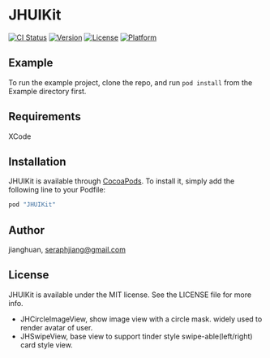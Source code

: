 # JHUIKit

[![CI Status](http://img.shields.io/travis/jianghuan/JHUIKit.svg?style=flat)](https://travis-ci.org/jianghuan/JHUIKit)
[![Version](https://img.shields.io/cocoapods/v/JHUIKit.svg?style=flat)](http://cocoapods.org/pods/JHUIKit)
[![License](https://img.shields.io/cocoapods/l/JHUIKit.svg?style=flat)](http://cocoapods.org/pods/JHUIKit)
[![Platform](https://img.shields.io/cocoapods/p/JHUIKit.svg?style=flat)](http://cocoapods.org/pods/JHUIKit)

## Example

To run the example project, clone the repo, and run `pod install` from the Example directory first.

## Requirements
XCode

## Installation

JHUIKit is available through [CocoaPods](http://cocoapods.org). To install
it, simply add the following line to your Podfile:

```ruby
pod "JHUIKit"
```

## Author

jianghuan, seraphjiang@gmail.com

## License

JHUIKit is available under the MIT license. See the LICENSE file for more info.

* JHCircleImageView, show image view with a circle mask. widely used to render avatar of user.
* JHSwipeView, base view to support tinder style swipe-able(left/right) card style view.